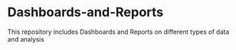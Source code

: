 # Dashboards-and-Reports
This repository includes Dashboards and Reports on different types of data and analysis
